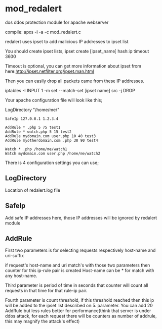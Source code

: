 # mod_redalert
dos ddos protection module for apache webserver

compile: apxs -i -a -c mod_redalert.c

redalert uses ipset to add malicious IP addresses to ipset list

You should create ipset lists,
ipset create [ipset_name] hash:ip timeout 3600

Timeout is optional, you can get more information about ipset from here:http://ipset.netfilter.org/ipset.man.html

Then you can easily drop all packets came from these IP addresses.

iptables -I INPUT 1 -m set --match-set [ipset name] src -j DROP

Your apache configuration file will look like this;

<IfModule mod_redalert.c>
	LogDirectory "/home/me/"
	
	SafeIp 127.0.0.1 1.2.3.4
	
	AddRule * .php 5 75 test1
	AddRule * watch.php 5 15 test2
	AddRule mydomain.com user.php 10 40 test3
	AddRule myotherdomain.com .php 30 90 test4
	
	Watch * .php /home/me/watch1
	Watch mydomain.com user.php /home/me/watch2
</IfModule>

There is 4 configuration settings you can use;

## LogDirectory

Location of redalert.log file

## SafeIp

Add safe IP addresses here, those IP addresses will be ignored by redalert module

## AddRule

First two parameters is for selecting requests respectively host-name and uri-suffix
				
if request's host-name and uri match's with those two parameters then counter for this ip-rule pair is created Host-name can be * for match with any host-name.
				
Third parameter is period of time in seconds that counter will count all requests in that time for that rule-ip pair.
				
Fourth parameter is count threshold, if this threshold reached then this ip will be added to the ipset list described on 5. parameter. You can add 20 AddRule but less rules better for performance(think that server is under ddos attack, for each request there will be counters as number of addrule, this may magnify the attack's effect)
